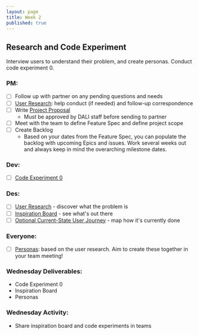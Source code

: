 ```yaml
---
layout: page
title: Week 2
published: true
---
```



## Research and Code Experiment

Interview users to understand their problem, and create personas. Conduct code experiment 0.


### PM:
* [ ] Follow up with partner on any pending questions and needs
* [ ] [User Research](user-research.md): help conduct (if needed) and follow-up correspondence
* [ ] Write [Project Proposal](https://docs.google.com/document/d/1eUOWSDpmRE9037nOym1h5oGvgmbrT-mZnaj9arZcxyQ/edit)
  * Must be approved by DALI staff before sending to partner
* [ ] Meet with the team to define Feature Spec and define project scope
* [ ] Create Backlog
  * Based on your dates from the Feature Spec, you can populate the backlog with upcoming Epics and issues. Work several weeks out and always keep in mind the overarching milestone dates.

### Dev:
* [ ] [Code Experiment 0](code-experiment-0.md)

### Des:
* [ ] [User Research](user-research.md) - discover what the problem is
* [ ] [Inspiration Board](inspiration-board.md) - see what's out there
* [ ] [Optional Current-State User Journey](current-state-user-journey.md) - map how it's currently done

### Everyone:
* [ ] [Personas](personas.md): based on the user research. Aim to create these together in your team meeting!

### Wednesday Deliverables:
  * Code Experiment 0
  * Inspiration Board
  * Personas

### Wednesday Activity:
  * Share inspiration board and code experiments in teams
